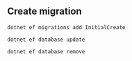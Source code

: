 ## Create migration

`` dotnet ef migrations add InitialCreate ``

`` dotnet ef database update ``

`` dotnet ef database remove ``
